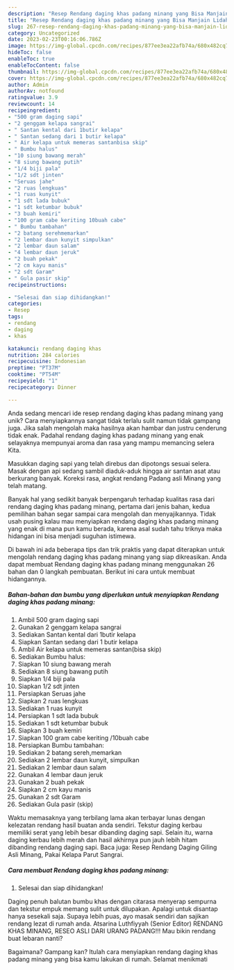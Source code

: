 ```yaml
---
description: "Resep Rendang daging khas padang minang yang Bisa Manjain Lidah"
title: "Resep Rendang daging khas padang minang yang Bisa Manjain Lidah"
slug: 267-resep-rendang-daging-khas-padang-minang-yang-bisa-manjain-lidah
category: Uncategorized
date: 2023-02-23T00:16:06.786Z
image: https://img-global.cpcdn.com/recipes/877ee3ea22afb74a/680x482cq70/rendang-daging-khas-padang-minang-foto-resep-utama.jpg
hideToc: false
enableToc: true
enableTocContent: false
thumbnail: https://img-global.cpcdn.com/recipes/877ee3ea22afb74a/680x482cq70/rendang-daging-khas-padang-minang-foto-resep-utama.jpg
cover: https://img-global.cpcdn.com/recipes/877ee3ea22afb74a/680x482cq70/rendang-daging-khas-padang-minang-foto-resep-utama.jpg
author: Admin
authorAv: notfound
ratingvalue: 3.9
reviewcount: 14
recipeingredient:
- "500 gram daging sapi"
- "2 genggam kelapa sangrai"
- " Santan kental dari 1butir kelapa"
- " Santan sedang dari 1 butir kelapa"
- " Air kelapa untuk memeras santanbisa skip"
- " Bumbu halus"
- "10 siung bawang merah"
- "8 siung bawang putih"
- "1/4 biji pala"
- "1/2 sdt jinten"
- "Seruas jahe"
- "2 ruas lengkuas"
- "1 ruas kunyit"
- "1 sdt lada bubuk"
- "1 sdt ketumbar bubuk"
- "3 buah kemiri"
- "100 gram cabe keriting 10buah cabe"
- " Bumbu tambahan"
- "2 batang serehmemarkan"
- "2 lembar daun kunyit simpulkan"
- "2 lembar daun salam"
- "4 lembar daun jeruk"
- "2 buah pekak"
- "2 cm kayu manis"
- "2 sdt Garam"
- " Gula pasir skip"
recipeinstructions:

- "Selesai dan siap dihidangkan!"
categories:
- Resep
tags:
- rendang
- daging
- khas

katakunci: rendang daging khas 
nutrition: 284 calories
recipecuisine: Indonesian
preptime: "PT37M"
cooktime: "PT54M"
recipeyield: "1"
recipecategory: Dinner

---
```





Anda sedang mencari ide resep rendang daging khas padang minang yang unik? Cara menyiapkannya sangat tidak terlalu sulit namun tidak gampang juga. Jika salah mengolah maka hasilnya akan hambar dan justru cenderung tidak enak. Padahal rendang daging khas padang minang yang enak selayaknya mempunyai aroma dan rasa yang mampu memancing selera Kita.





Masukkan daging sapi yang telah direbus dan dipotongs sesuai selera. Masak dengan api sedang sambil diaduk-aduk hingga air santan asat atau berkurang banyak. Koreksi rasa, angkat rendang Padang asli Minang yang telah matang.

Banyak hal yang sedikit banyak berpengaruh terhadap kualitas rasa dari rendang daging khas padang minang, pertama dari jenis bahan, kedua pemilihan bahan segar sampai cara mengolah dan menyajikannya. Tidak usah pusing kalau mau menyiapkan rendang daging khas padang minang yang enak di mana pun kamu berada, karena asal sudah tahu triknya maka hidangan ini bisa menjadi suguhan istimewa.






Di bawah ini ada beberapa tips dan trik praktis yang dapat diterapkan untuk mengolah rendang daging khas padang minang yang siap dikreasikan. Anda dapat membuat Rendang daging khas padang minang menggunakan 26 bahan dan 0 langkah pembuatan. Berikut ini cara untuk membuat hidangannya.

<!--inarticleads1-->

##### Bahan-bahan dan bumbu yang diperlukan untuk menyiapkan Rendang daging khas padang minang:

1. Ambil 500 gram daging sapi
1. Gunakan 2 genggam kelapa sangrai
1. Sediakan  Santan kental dari 1butir kelapa
1. Siapkan  Santan sedang dari 1 butir kelapa
1. Ambil  Air kelapa untuk memeras santan(bisa skip)
1. Sediakan  Bumbu halus:
1. Siapkan 10 siung bawang merah
1. Sediakan 8 siung bawang putih
1. Siapkan 1/4 biji pala
1. Siapkan 1/2 sdt jinten
1. Persiapkan Seruas jahe
1. Siapkan 2 ruas lengkuas
1. Sediakan 1 ruas kunyit
1. Persiapkan 1 sdt lada bubuk
1. Sediakan 1 sdt ketumbar bubuk
1. Siapkan 3 buah kemiri
1. Siapkan 100 gram cabe keriting /10buah cabe
1. Persiapkan  Bumbu tambahan:
1. Sediakan 2 batang sereh,memarkan
1. Sediakan 2 lembar daun kunyit, simpulkan
1. Sediakan 2 lembar daun salam
1. Gunakan 4 lembar daun jeruk
1. Gunakan 2 buah pekak
1. Siapkan 2 cm kayu manis
1. Gunakan 2 sdt Garam
1. Sediakan  Gula pasir (skip)


Waktu memasaknya yang terbilang lama akan terbayar lunas dengan kelezatan rendang hasil buatan anda sendiri. Tekstur daging kerbau memiliki serat yang lebih besar dibanding daging sapi. Selain itu, warna daging kerbau lebih merah dan hasil akhirnya pun jauh lebih hitam dibanding rendang daging sapi. Baca juga: Resep Rendang Daging Giling Asli Minang, Pakai Kelapa Parut Sangrai. 

<!--inarticleads2-->

##### Cara membuat Rendang daging khas padang minang:


1. Selesai dan siap dihidangkan!

Daging penuh balutan bumbu khas dengan citarasa menyerap sempurna dan tekstur empuk memang sulit untuk dilupakan. Apalagi untuk disantap hanya sesekali saja. Supaya lebih puas, ayo masak sendiri dan sajikan rendang lezat di rumah anda. Atsarina Luthfiyyah (Senior Editor) RENDANG KHAS MINANG, RESEO ASLI DARI URANG PADANG!!! Mau bikin rendang buat lebaran nanti? 

Bagaimana? Gampang kan? Itulah cara menyiapkan rendang daging khas padang minang yang bisa kamu lakukan di rumah. Selamat menikmati
